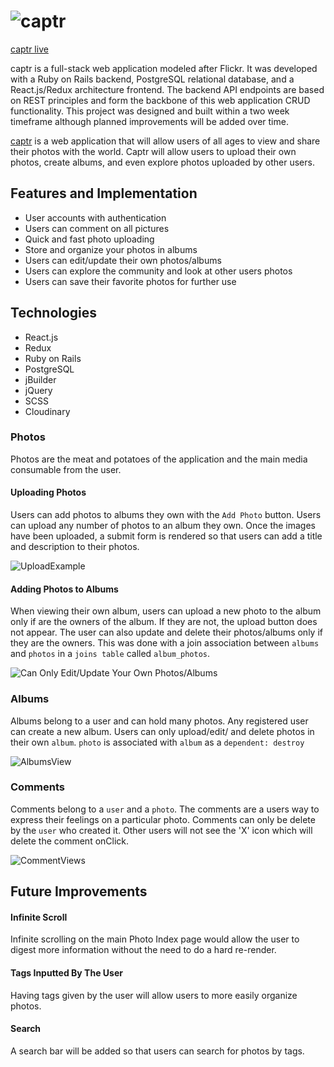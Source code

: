 # ![captr](http://res.cloudinary.com/greenrabite/image/upload/v1518198941/Screenshot_from_2018-02-09_09-55-08.png)

[captr live](http://captr.herokuapp.com)

captr is a full-stack web application modeled after Flickr. It was developed with a Ruby on Rails backend, PostgreSQL relational database, and a React.js/Redux architecture frontend. The backend API endpoints are based on REST principles and form the backbone of this web application CRUD functionality. This project was designed and built within a two week timeframe although planned improvements will be added over time.

[captr](http://captr.herokuapp.com) is a web application that will allow users of all ages to view and share their photos with the world. Captr will allow users to upload their own photos, create albums, and even explore photos uploaded by other users.

## Features and Implementation

+ User accounts with authentication
+ Users can comment on all pictures
+ Quick and fast photo uploading
+ Store and organize your photos in albums
+ Users can edit/update their own photos/albums
+ Users can explore the community and look at other users photos
+ Users can save their favorite photos for further use

## Technologies

+ React.js
+ Redux
+ Ruby on Rails
+ PostgreSQL
+ jBuilder
+ jQuery
+ SCSS
+ Cloudinary

### Photos
  Photos are the meat and potatoes of the application and the main media consumable from the user.

#### Uploading Photos

Users can add photos to albums they own with the `Add Photo` button. Users can upload any number of photos to an album they own. Once the images have been uploaded, a submit form is rendered so that users can add a title and description to their photos.

![UploadExample](https://github.com/GreenRabite/captr/raw/documentation/repo_assets/new-picture.gif)

#### Adding Photos to Albums

When viewing their own album, users can upload a new photo to the album only if are the owners of the album. If they are not, the upload button does not appear. The user can also update and delete their photos/albums only if they are the owners. This was done with a join association between `albums` and `photos` in a `joins table` called `album_photos`.

![Can Only Edit/Update Your Own Photos/Albums](https://media.giphy.com/media/26wkEGu3pGkxLuo36/giphy.gif)

### Albums

Albums belong to a user and can hold many photos. Any registered user can create a new album.  Users can only upload/edit/ and delete photos in their own `album`. `photo` is associated with `album` as a `dependent: destroy`


![AlbumsView](https://media.giphy.com/media/l0DAGvpjsOm9DF2yQ/giphy.gif)

### Comments

Comments belong to a `user` and a `photo`. The comments are a users way to express their feelings on a particular photo. Comments can only be delete by the `user` who created it. Other users will not see the 'X' icon which will delete the comment onClick.


![CommentViews](https://media.giphy.com/media/l3dj31OVWeRV5LUxG/giphy.gif)

## Future Improvements

#### Infinite Scroll
Infinite scrolling on the main Photo Index page would allow the user to  digest more information without the need to do a hard re-render.

#### Tags Inputted By The User
Having tags given by the user will allow users to more easily organize photos.

#### Search
A search bar will be added so that users can search for photos by tags.

